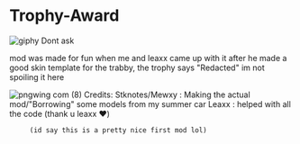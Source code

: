 # Trophy-Award
 
![giphy](https://github.com/user-attachments/assets/3d157b1a-6858-421f-aea7-2ee74b43354f)
Dont ask

mod was made for fun when me and leaxx came up with it after he made a good skin template
for the trabby, the trophy says "Redacted" im not spoiling it here

![pngwing com (8)](https://github.com/user-attachments/assets/baae432d-8eab-4b5f-816f-6dc4fad6eeb6)
Credits: Stknotes/Mewxy : Making the actual mod/"Borrowing" some models from my summer car
         Leaxx : helped with all the code (thank u leaxx ❤️)




         (id say this is a pretty nice first mod lol)
        
